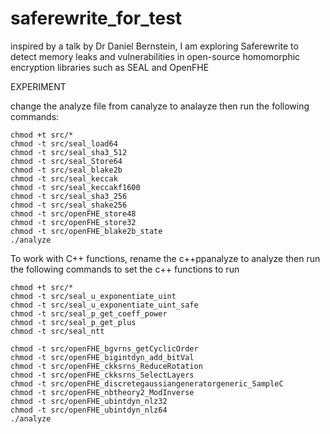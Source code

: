 # saferewrite_for_test
 inspired by a talk by Dr Daniel Bernstein, I am exploring Saferewrite to detect memory leaks and vulnerabilities  in open-source homomorphic encryption libraries such as SEAL and OpenFHE
 
  
EXPERIMENT 

change the analyze file from canalyze to analayze then run the following commands:

    chmod +t src/*
  	chmod -t src/seal_load64
  	chmod -t src/seal_sha3_512
  	chmod -t src/seal_Store64
  	chmod -t src/seal_blake2b
  	chmod -t src/seal_keccak
  	chmod -t src/seal_keccakf1600
  	chmod -t src/seal_sha3_256
  	chmod -t src/seal_shake256
  	chmod -t src/openFHE_store48
  	chmod -t src/openFHE_store32
  	chmod -t src/openFHE_blake2b_state
	./analyze


To work with C++ functions, rename the c++ppanalyze to analyze then run the following commands to set the c++ functions to run

	chmod +t src/*
  	chmod -t src/seal_u_exponentiate_uint
  	chmod -t src/seal_u_exponentiate_uint_safe
  	chmod -t src/seal_p_get_coeff_power
	chmod -t src/seal_p_get_plus
    chmod -t src/seal_ntt

 	chmod -t src/openFHE_bgvrns_getCyclicOrder
  	chmod -t src/openFHE_bigintdyn_add_bitVal
  	chmod -t src/openFHE_ckksrns_ReduceRotation
	chmod -t src/openFHE_ckksrns_SelectLayers
    chmod -t src/openFHE_discretegaussiangeneratorgeneric_SampleC
	chmod -t src/openFHE_nbtheory2_ModInverse
    chmod -t src/openFHE_ubintdyn_nlz32
	chmod -t src/openFHE_ubintdyn_nlz64
	./analyze
  
